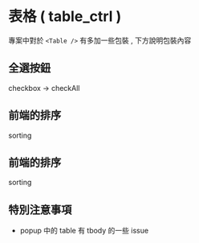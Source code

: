 # 表格 ( table_ctrl )

專案中對於 `<Table />` 有多加一些包裝 , 下方說明包裝內容

## 全選按鈕

checkbox -> checkAll

## 前端的排序

sorting

## 前端的排序

sorting

## 特別注意事項

- popup 中的 table 有 tbody 的一些 issue

